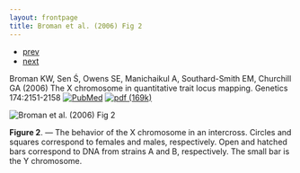 ```yaml
---
layout: frontpage
title: Broman et al. (2006) Fig 2
---
```


<div class="navbar">
  <div class="navbar-inner">
      <ul class="nav">
          <li><a href="interfer_fig1.html">prev</a></li>
          <li><a href="mousebc_fig3.html">next</a></li>
      </ul>
  </div>
</div>

Broman KW, Sen &#346;, Owens SE, Manichaikul A, Southard-Smith EM,
Churchill GA (2006) The X chromosome in quantitative trait locus
mapping.  Genetics 174:2151-2158
[![PubMed](../icons16/pubmed-icon.png)](http://www.ncbi.nlm.nih.gov/pubmed/17028340)
[![pdf (169k)](../icons16/pdf-icon.png)](https://www.biostat.wisc.edu/~kbroman/publications/xchr.pdf)

![Broman et al. (2006) Fig 2](../../assets/bigpublpics/xchr_fig2_lg.png)

**Figure 2**. &mdash; The behavior of the X chromosome in an intercross.
Circles and squares correspond to females and males, respectively.
Open and hatched bars correspond to DNA from
strains A and B, respectively. The small bar is the Y chromosome.
